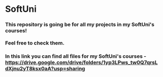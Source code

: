 # SoftUni

### This repository is going be for all my projects in my SoftUni's courses! <br> <br> Feel free to check them.

### In this link you can find all files for my SoftUni's courses - https://drive.google.com/drive/folders/1yp3LPws_tw0Q7qrsLdXjnu2yT8ksx0aA?usp=sharing
